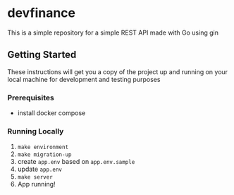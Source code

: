 # devfinance

This is a simple repository for a simple REST API made with Go using gin

## Getting Started

These instructions will get you a copy of the project up and running on your local machine for development and testing purposes

### Prerequisites

- install docker compose

### Running Locally

1. `make environment`
2. `make migration-up`
3. create `app.env` based on `app.env.sample`
4. update `app.env`
5. `make server`
6. App running!
